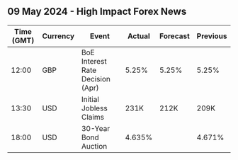 ## 09 May 2024 - High Impact Forex News

| Time (GMT) | Currency | Event | Actual | Forecast | Previous |
|------|----------|-------|--------|----------|----------|
| 12:00 | GBP | BoE Interest Rate Decision (Apr) | 5.25% | 5.25% | 5.25% |
| 13:30 | USD | Initial Jobless Claims | 231K | 212K | 209K |
| 18:00 | USD | 30-Year Bond Auction | 4.635% |  | 4.671% |
